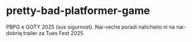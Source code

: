 # pretty-bad-platformer-game
PBPG e GOTY 2025 (sus sigurnost). Nai-veche poradi nalichieto ni na nai-dobriq trailer za Tues Fest 2025
